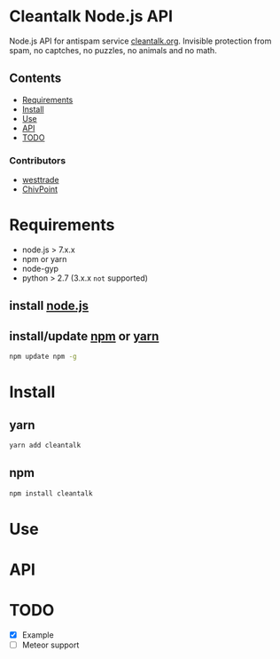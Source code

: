 # Cleantalk Node.js API

Node.js API for antispam service [cleantalk.org](https://cleantalk.org). Invisible protection from spam, no captches, no puzzles, no animals and no math.

## Contents
- [Requirements](#requirements)
- [Install](#install)
- [Use](#use)
- [API](#api)
- [TODO](#todo)

### Contributors
- [westtrade](https://github.com/westtrade)
- [ChivPoint](https://github.com/ChivPoint)

<a name="requirements"></a>
# Requirements
- node.js > 7.x.x
- npm or yarn
- node-gyp
- python > 2.7 (3.x.x `not` supported)

## install [node.js]( https://nodejs.org/en/download/)

## install/update [npm]( https://nodejs.org/en/download/) or [yarn](https://yarnpkg.com/en/docs/install) 
```sh
npm update npm -g
```

<a name="install"></a>
# Install

## yarn
```sh
yarn add cleantalk
```

## npm
```sh
npm install cleantalk
```

<a name="use"></a>
# Use

<a name="api"></a>
# API

<a name="todo"></a>
# TODO
- [x] Example
- [ ] Meteor support
